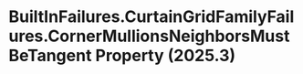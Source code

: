 # BuiltInFailures.CurtainGridFamilyFailures.CornerMullionsNeighborsMustBeTangent Property (2025.3)

﻿